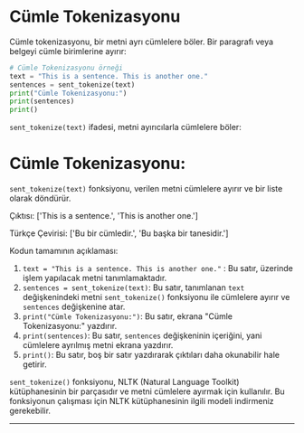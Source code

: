 # Cümle Tokenizasyonu
Cümle tokenizasyonu, bir metni ayrı cümlelere böler. Bir paragrafı veya belgeyi cümle birimlerine ayırır:

```python
# Cümle Tokenizasyonu örneği
text = "This is a sentence. This is another one."
sentences = sent_tokenize(text)
print("Cümle Tokenizasyonu:")
print(sentences)
print()
```

`sent_tokenize(text)` ifadesi, metni ayırıcılarla cümlelere böler:

# Cümle Tokenizasyonu:
`sent_tokenize(text)` fonksiyonu, verilen metni cümlelere ayırır ve bir liste olarak döndürür.

Çıktısı:
['This is a sentence.', 'This is another one.']

Türkçe Çevirisi:
['Bu bir cümledir.', 'Bu başka bir tanesidir.']

Kodun tamamının açıklaması:
1. `text = "This is a sentence. This is another one."` : Bu satır, üzerinde işlem yapılacak metni tanımlamaktadır. 
2. `sentences = sent_tokenize(text)`: Bu satır, tanımlanan `text` değişkenindeki metni `sent_tokenize()` fonksiyonu ile cümlelere ayırır ve `sentences` değişkenine atar.
3. `print("Cümle Tokenizasyonu:")`: Bu satır, ekrana "Cümle Tokenizasyonu:" yazdırır.
4. `print(sentences)`: Bu satır, `sentences` değişkeninin içeriğini, yani cümlelere ayrılmış metni ekrana yazdırır.
5. `print()`: Bu satır, boş bir satır yazdırarak çıktıları daha okunabilir hale getirir.

`sent_tokenize()` fonksiyonu, NLTK (Natural Language Toolkit) kütüphanesinin bir parçasıdır ve metni cümlelere ayırmak için kullanılır. Bu fonksiyonun çalışması için NLTK kütüphanesinin ilgili modeli indirmeniz gerekebilir.

---

